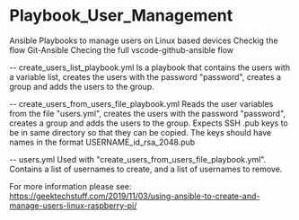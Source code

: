 # Playbook_User_Management
Ansible Playbooks to manage users on  Linux based devices
Checkig the flow  Git-Ansible
Checing the full vscode-github-ansible flow 

-- create_users_list_playbook.yml
Is a playbook that contains the users with a variable list, creates the users with the password "password", creates a group and adds the users to the group.

-- create_users_from_users_file_playbook.yml
Reads the user variables from the file "users.yml", creates the users with the password "password", creates a group and adds the users to the group. Expects SSH .pub keys to be in same directory so that they can be copied. The keys should have names in the format USERNAME_id_rsa_2048.pub

--  users.yml
Used with "create_users_from_users_file_playbook.yml". Contains a list of usernames to create, and a list of usernames to remove.

For more information please see: https://geektechstuff.com/2019/11/03/using-ansible-to-create-and-manage-users-linux-raspberry-pi/

